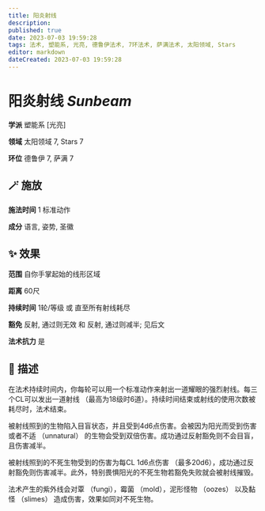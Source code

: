 ```yaml
---
title: 阳炎射线
description: 
published: true
date: 2023-07-03 19:59:28
tags: 法术, 塑能系, 光亮, 德鲁伊法术, 7环法术, 萨满法术, 太阳领域, Stars
editor: markdown
dateCreated: 2023-07-03 19:59:28
---
```


# **阳炎射线** *Sunbeam*

**学派** 塑能系 \[光亮\] 

**领域** 太阳领域 7, Stars 7

**环位** 德鲁伊 7, 萨满 7

## 🪄 施放

**施法时间** 1 标准动作

**成分** 语言, 姿势, 圣徽

## ✨ 效果  

**范围** 自你手掌起始的线形区域

**距离** 60尺  

**持续时间** 1轮/等级 或 直至所有射线耗尽 

**豁免** 反射, 通过则无效 和 反射, 通过则减半; 见后文

**法术抗力** 是

## 📖 描述

在法术持续时间内，你每轮可以用一个标准动作来射出一道耀眼的强烈射线。每三个CL可以发出一道射线 （最高为18级时6道）。持续时间结束或射线的使用次数被耗尽时，法术结束。

被射线照到的生物陷入目盲状态，并且受到4d6点伤害。会被因为阳光而受到伤害或者不适 （unnatural） 的生物会受到双倍伤害。成功通过反射豁免则不会目盲，且伤害减半。

被射线照到的不死生物受到的伤害为每CL 1d6点伤害 （最多20d6），成功通过反射豁免则伤害减半。此外，特别畏惧阳光的不死生物若豁免失败就会被射线摧毁。

法术产生的紫外线会对覃 （fungi），霉菌 （mold），泥形怪物 （oozes） 以及黏怪 （slimes） 造成伤害，效果如同对不死生物。
    